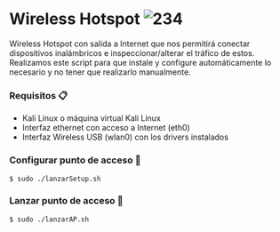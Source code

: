 # Wireless Hotspot ![234](https://user-images.githubusercontent.com/25650177/149798606-fc286bdc-e533-476f-980a-21a41f3f334e.png)

 Wireless Hotspot con salida a Internet que nos permitirá conectar dispositivos inalámbricos e inspeccionar/alterar el tráfico de estos.
 Realizamos este script para que instale y configure automáticamente lo necesario y no tener que realizarlo manualmente.
 
### Requisitos 📋
 
 - Kali Linux o máquina virtual Kali Linux
 - Interfaz ethernet con acceso a Internet (eth0)
 - Interfaz Wireless USB (wlan0) con los drivers instalados

### Configurar punto de acceso 🔧

    $ sudo ./lanzarSetup.sh
    
### Lanzar punto de acceso 🚀

    $ sudo ./lanzarAP.sh

